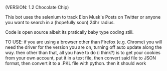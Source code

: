 (VERSION: 1.2 Chocolate Chip)


This bot uses the selenium to track Elon Musk's Posts on Twitter or anyone you want to search in a (hopefully soon) 24hr radius. 

Code is open source albeit its pratically baby type coding still.

TO USE: if you are using a browser other than Firefox (e.g. Chrome) you will need the driver for the version you are on, turning off auto update along the way. 
then other than that, all you have to do (i think?) is to get your cookies from your own account, put it in a text file, then convert said file to JSON format, then convert it to a .PKL file with python. then it should work
